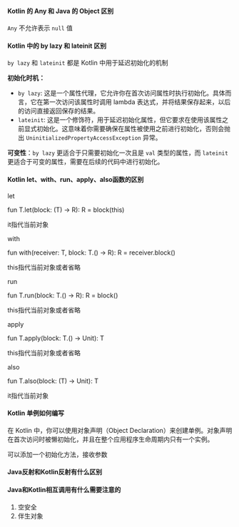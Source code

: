 #### Kotlin 的 Any 和 Java 的 Object 区别

`Any` 不允许表示 `null` 值

#### Kotlin 中的 by lazy 和 lateinit 区别

`by lazy` 和 `lateinit` 都是 Kotlin 中用于延迟初始化的机制

**初始化时机：**

- `by lazy`: 这是一个属性代理，它允许你在首次访问属性时执行初始化。具体而言，它在第一次访问该属性时调用 lambda 表达式，并将结果保存起来，以后的访问直接返回保存的结果。
- `lateinit`: 这是一个修饰符，用于延迟初始化属性，但它要求在使用该属性之前显式初始化。这意味着你需要确保在属性被使用之前进行初始化，否则会抛出 `UninitializedPropertyAccessException` 异常。

**可变性**：`by lazy` 更适合于只需要初始化一次且是 `val` 类型的属性，而 `lateinit` 更适合于可变的属性，需要在后续的代码中进行初始化。



#### Kotlin let、with、run、apply、also函数的区别

let	

fun T.let(block: (T) -> R): R = block(this)	

it指代当前对象



with

fun with(receiver: T, block: T.() -> R): R = receiver.block()

this指代当前对象或者省略



run

fun T.run(block: T.() -> R): R = block()

this指代当前对象或者省略



apply

fun T.apply(block: T.() -> Unit): T

this指代当前对象或者省略



also

fun T.also(block: (T) -> Unit): T

it指代当前对象



#### Kotlin 单例如何编写

在 Kotlin 中，你可以使用对象声明（Object Declaration）来创建单例。对象声明在首次访问时被懒初始化，并且在整个应用程序生命周期内只有一个实例。

可以添加一个初始化方法，接收参数



#### Java反射和Kotlin反射有什么区别

#### Java和Kotlin相互调用有什么需要注意的

1. 空安全
2. 伴生对象
